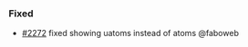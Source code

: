 ### Fixed

- [\#2272](https://github.com/cosmos/voyager/issues/2272) fixed showing uatoms instead of atoms @faboweb